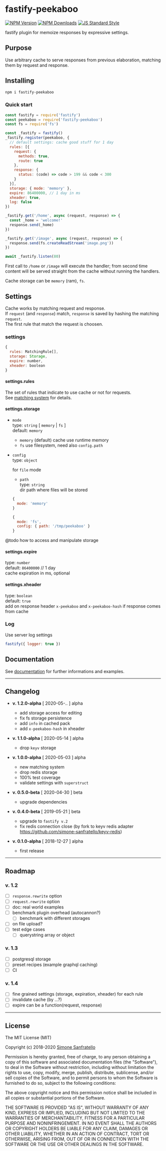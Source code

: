# fastify-peekaboo

[![NPM Version](http://img.shields.io/npm/v/fastify-peekaboo.svg?style=flat)](https://www.npmjs.org/package/fastify-peekaboo)
[![NPM Downloads](https://img.shields.io/npm/dm/fastify-peekaboo.svg?style=flat)](https://www.npmjs.org/package/fastify-peekaboo)
[![JS Standard Style](https://img.shields.io/badge/code%20style-standard-brightgreen.svg)](http://standardjs.com/)

fastify plugin for memoize responses by expressive settings.

## Purpose

Use arbitrary cache to serve responses from previous elaboration, matching them by request and response.

## Installing

````bash
npm i fastify-peekaboo
````

### Quick start

```js
const fastify = require('fastify')
const peekaboo = require('fastify-peekaboo')
const fs = require('fs')

const _fastify = fastify()
_fastify.register(peekaboo, {
  // default settings: cache good stuff for 1 day
  rules: [{
    request: {
      methods: true,
      route: true
    },
    response: {
      status: (code) => code > 199 && code < 300
    }
  }],
  storage: { mode: 'memory' },
  expire: 86400000, // 1 day in ms
  xheader: true,
  log: false
})

_fastify.get('/home', async (request, response) => {
  const _home = 'welcome!'
  response.send(_home)
})

_fastify.get('/image', async (request, response) => {
  response.send(fs.createReadStream('image.png'))
})

await _fastify.listen(80)
```

First call to `/home` or `/image` will execute the handler; from second time content will be served straight from the cache without running the handlers.

Cache storage can be `memory` (ram), `fs`.

## Settings

Cache works by matching request and response.  
If `request` (and `response`) match, `response` is saved by hashing the matching `request`.  
The first rule that match the request is choosen.

### settings

```js
{
  rules: MatchingRule[],
  storage: Storage,
  expire: number,
  xheader: boolean
}
```

#### settings.rules

The set of rules that indicate to use cache or not for requests.  
See [matching system](./doc/README.md#matching-system) for details.

#### settings.storage

- `mode`  
  type: `string`  [ `memory` | `fs` ]  
  default: `memory`  
  - `memory` (default) cache use runtime memory
  - `fs` use filesystem, need also `config.path`

- `config`  
  type: `object`  

  for `file` mode
  - `path`  
    type: `string`  
    dir path where files will be stored

  ```js
  {
    mode: 'memory'
  }

  {
    mode: 'fs',
    config: { path: '/tmp/peekaboo' }
  }
  ```

@todo how to access and manipulate storage

#### settings.expire

type: `number`  
default: `86400000` // 1 day  
cache expiration in ms, optional

#### settings.xheader

type: `boolean`  
default: `true`  
add on response header `x-peekaboo` and `x-peekaboo-hash` if response comes from cache

### Log

Use server log settings

```js
fastify({ logger: true })
```

## Documentation

See [documentation](./doc/README.md) for further informations and examples.

---

## Changelog

- **v. 1.2.0-alpha** [ 2020-05-.. ] alpha  
  - add storage access for editing
  - fix fs storage persistence
  - add `info` in cached pack
  - add `x-peekaboo-hash` in xheader

- **v. 1.1.0-alpha** [ 2020-05-14 ] alpha  
  - drop `keyv` storage

- **v. 1.0.0-alpha** [ 2020-05-03 ] alpha  
  - new matching system
  - drop redis storage
  - 100% test coverage
  - validate settings with `superstruct`

- **v. 0.5.0-beta** [ 2020-04-30 ] beta  
  - upgrade dependencies

- **v. 0.4.0-beta** [ 2019-05-21 ] beta  
  - upgrade to `fastify v.2`
  - fix redis connection close (by fork to keyv redis adapter https://github.com/simone-sanfratello/keyv-redis)

- **v. 0.1.0-alpha** [ 2018-12-27 ] alpha  
  - first release

---

## Roadmap

### v. 1.2

- [ ] `response.rewrite` option
- [ ] `request.rewrite` option
- [ ] doc: real world examples
- [ ] benchmark plugin overhead (autocannon?)
  - [ ] benchmark with different storages
- [ ] on file upload?
- [ ] test edge cases
  - [ ] querystring array or object

### v. 1.3

- [ ] postgresql storage
- [ ] preset recipes (example graphql caching)
- [ ] CI

### v. 1.4

- [ ] fine grained settings (storage, expiration, xheader) for each rule
- [ ] invalidate cache (by ...?)
- [ ] expire can be a function(request, response)

---

## License

The MIT License (MIT)

Copyright (c) 2018-2020 [Simone Sanfratello](https://braceslab.com)

Permission is hereby granted, free of charge, to any person obtaining a copy
of this software and associated documentation files (the "Software"), to deal
in the Software without restriction, including without limitation the rights
to use, copy, modify, merge, publish, distribute, sublicense, and/or sell
copies of the Software, and to permit persons to whom the Software is
furnished to do so, subject to the following conditions:

The above copyright notice and this permission notice shall be included in all
copies or substantial portions of the Software.

THE SOFTWARE IS PROVIDED "AS IS", WITHOUT WARRANTY OF ANY KIND, EXPRESS OR
IMPLIED, INCLUDING BUT NOT LIMITED TO THE WARRANTIES OF MERCHANTABILITY,
FITNESS FOR A PARTICULAR PURPOSE AND NONINFRINGEMENT. IN NO EVENT SHALL THE
AUTHORS OR COPYRIGHT HOLDERS BE LIABLE FOR ANY CLAIM, DAMAGES OR OTHER
LIABILITY, WHETHER IN AN ACTION OF CONTRACT, TORT OR OTHERWISE, ARISING FROM,
OUT OF OR IN CONNECTION WITH THE SOFTWARE OR THE USE OR OTHER DEALINGS IN THE
SOFTWARE.
